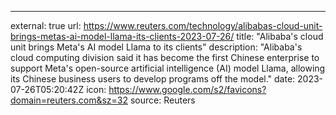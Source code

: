 ---
external: true
url: https://www.reuters.com/technology/alibabas-cloud-unit-brings-metas-ai-model-llama-its-clients-2023-07-26/
title: "Alibaba's cloud unit brings Meta's AI model Llama to its clients"
description: "Alibaba's cloud computing division said it has become the first Chinese enterprise to support Meta's open-source artificial intelligence (AI) model Llama, allowing its Chinese business users to develop programs off the model."
date: 2023-07-26T05:20:42Z
icon: https://www.google.com/s2/favicons?domain=reuters.com&sz=32
source: Reuters